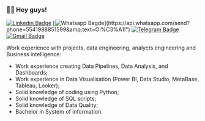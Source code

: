 ### :man_technologist: Hey guys! 

[![Linkedin Badge](https://img.shields.io/badge/-LinkedIn-blue?style=flat-square&amp;logo=Linkedin&amp;logoColor=white&amp;link=https://www.linkedin.com/in/emerson-santo-8459b232/)](https://www.linkedin.com/in/emerson-santo-8459b232/)
[![Whatsapp Bagde](https://img.shields.io/badge/-Whatsapp-4CA143?style=flat-square&amp;labelColor=4CA143&amp;logo=whatsapp&amp;logoColor=white&amp;link=https://api.whatsapp.com/send?phone=5541988851599&amp;text=Ol%C3%A1!")](https://api.whatsapp.com/send?phone=5541988851599&amp;text=Ol%C3%A1!")
[![Telegram Badge](https://img.shields.io/badge/-Telegram-1ca0f1?style=flat-square&amp;labelColor=1ca0f1&amp;logo=telegram&amp;logoColor=white&amp;link=https://t.me/eme_renan)](https://t.me/eme_renan)
[![Gmail Badge](https://img.shields.io/badge/-Gmail-c14438?style=flat-square&amp;logo=Gmail&amp;logoColor=white&amp;link=mailto:renansouza.it@gmail.com)](mailto:renansouza.it@gmail.com)


Work experience with projects, data engineering, analycts engineering and Business intelligence:
- Work experience creating Data Pipelines, Data Analysis, and Dashboards;
- Work experience in Data Visualisation (Power BI, Data Studio, MetaBase, Tableau, Looker); 
- Solid knowledge of coding using Python;
- Solid knowledge of SQL scripts;
- Solid knowledge of Data Quality;
- Bachelor in System of information.
